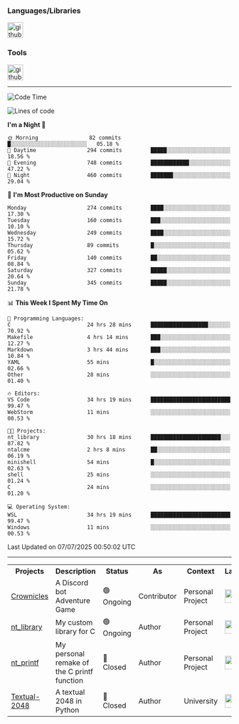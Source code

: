 <div>
    <h3>Languages/Libraries</h3>
    <img alt="github-chart" src="https://skillicons.dev/icons?i=c,py,js,ts,discordjs,html,css,md,bash" height="35px">
</div>
<div>
    <h3>Tools</h3>
    <img alt="github-chart" src="https://skillicons.dev/icons?i=discord,git,github,gitlab,vscode,webstorm,pycharm,ubuntu,pnpm,nodejs,docker" height="35px">
</div>

---
<!--START_SECTION:waka-->
![Code Time](http://img.shields.io/badge/Code%20Time-279%20hrs%2028%20mins-blue)

![Lines of code](https://img.shields.io/badge/From%20Hello%20World%20I%27ve%20Written-77.1%20thousand%20lines%20of%20code-blue)

**I'm a Night 🦉** 

```text
🌞 Morning                82 commits          █░░░░░░░░░░░░░░░░░░░░░░░░   05.18 % 
🌆 Daytime                294 commits         █████░░░░░░░░░░░░░░░░░░░░   18.56 % 
🌃 Evening                748 commits         ████████████░░░░░░░░░░░░░   47.22 % 
🌙 Night                  460 commits         ███████░░░░░░░░░░░░░░░░░░   29.04 % 
```
📅 **I'm Most Productive on Sunday** 

```text
Monday                   274 commits         ████░░░░░░░░░░░░░░░░░░░░░   17.30 % 
Tuesday                  160 commits         ███░░░░░░░░░░░░░░░░░░░░░░   10.10 % 
Wednesday                249 commits         ████░░░░░░░░░░░░░░░░░░░░░   15.72 % 
Thursday                 89 commits          █░░░░░░░░░░░░░░░░░░░░░░░░   05.62 % 
Friday                   140 commits         ██░░░░░░░░░░░░░░░░░░░░░░░   08.84 % 
Saturday                 327 commits         █████░░░░░░░░░░░░░░░░░░░░   20.64 % 
Sunday                   345 commits         █████░░░░░░░░░░░░░░░░░░░░   21.78 % 
```


📊 **This Week I Spent My Time On** 

```text
💬 Programming Languages: 
C                        24 hrs 28 mins      ██████████████████░░░░░░░   70.92 % 
Makefile                 4 hrs 14 mins       ███░░░░░░░░░░░░░░░░░░░░░░   12.27 % 
Markdown                 3 hrs 44 mins       ███░░░░░░░░░░░░░░░░░░░░░░   10.84 % 
YAML                     55 mins             █░░░░░░░░░░░░░░░░░░░░░░░░   02.66 % 
Other                    28 mins             ░░░░░░░░░░░░░░░░░░░░░░░░░   01.40 % 

🔥 Editors: 
VS Code                  34 hrs 19 mins      █████████████████████████   99.47 % 
WebStorm                 11 mins             ░░░░░░░░░░░░░░░░░░░░░░░░░   00.53 % 

🐱‍💻 Projects: 
nt_library               30 hrs 18 mins      ██████████████████████░░░   87.82 % 
ntalcme                  2 hrs 8 mins        ██░░░░░░░░░░░░░░░░░░░░░░░   06.19 % 
minishell                54 mins             █░░░░░░░░░░░░░░░░░░░░░░░░   02.63 % 
shell                    25 mins             ░░░░░░░░░░░░░░░░░░░░░░░░░   01.24 % 
C                        24 mins             ░░░░░░░░░░░░░░░░░░░░░░░░░   01.20 % 

💻 Operating System: 
WSL                      34 hrs 19 mins      █████████████████████████   99.47 % 
Windows                  11 mins             ░░░░░░░░░░░░░░░░░░░░░░░░░   00.53 % 
```


 Last Updated on 07/07/2025 00:50:02 UTC
<!--END_SECTION:waka-->

---
<table>
    <tr>
        <th>Projects</th>
        <th>Description</th>
        <th>Status</th>
        <th>As</th>
        <th>Context</th>
        <th>Language</th>
    </tr>
    <tr>
        <td>
            <a href="https://github.com/Crownicles/Crownicles">Crownicles</a>
        </td>
        <td>
            A Discord bot Adventure Game
        </td>
        <td>
            🟢 Ongoing
        </td>
        <td>
            Contributor
        </td>
        <td>
            Personal Project
        </td>
        <td>
            <img alt="ts icon" src="https://skillicons.dev/icons?i=ts" height="30px">
        </td>
    </tr>
    <tr>
        <td>
            <a href="https://github.com/Ntalcme/nt_library">nt_library</a>
        </td>
        <td>
            My custom library for C
        </td>
        <td>
            🟢 Ongoing
        </td>
        <td>
            Author
        </td>
        <td>
            Personal Project
        </td>
        <td>
            <img alt="ts icon" src="https://skillicons.dev/icons?i=c" height="30px">
        </td>
    <tr>
        <td>
            <a href="https://github.com/Ntalcme/nt_printf">nt_printf</a>
        </td>
        <td>
             My personal remake of the C printf function 
        </td>
        <td>
            🔴 Closed
        </td>
        <td>
            Author
        </td>
        <td>
            Personal Project
        </td>
        <td>
            <img alt="ts icon" src="https://skillicons.dev/icons?i=c" height="30px">
        </td>
    </tr>
    <tr>
        <td>
            <a href="https://github.com/Ntalcme/Textual-2048">Textual-2048</a>
        </td>
        <td>
             A textual 2048 in Python
        </td>
        <td>
            🔴 Closed
        </td>
        <td>
            Author
        </td>
        <td>
            University
        </td>
        <td>
            <img alt="ts icon" src="https://skillicons.dev/icons?i=py" height="30px">
        </td>
    </tr>
</table>

